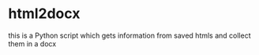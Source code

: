 # html2docx
this is a Python script which gets information from saved htmls and collect them in a docx
